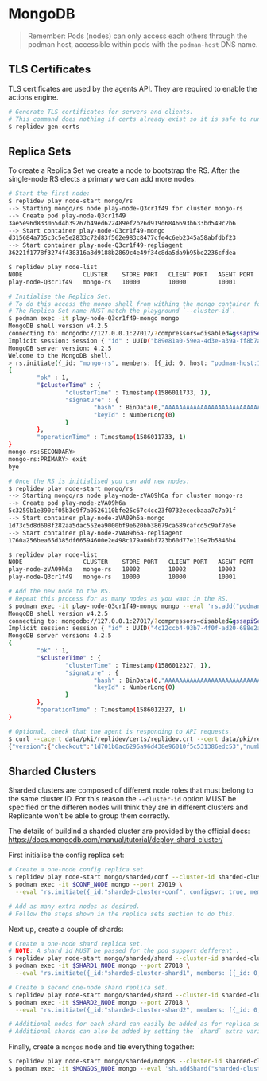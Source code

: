 # MongoDB
> Remember: Pods (nodes) can only access each others through the podman host,
> accessible within pods with the `podman-host` DNS name.


## TLS Certificates
TLS certificates are used by the agents API.
They are required to enable the actions engine.

```bash
# Generate TLS certificates for servers and clients.
# This command does nothing if certs already exist so it is safe to run many time.
$ replidev gen-certs
```


## Replica Sets
To create a Replica Set we create a node to bootstrap the RS.
After the single-node RS elects a primary we can add more nodes.

```bash
# Start the first node:
$ replidev play node-start mongo/rs
--> Starting mongo/rs node play-node-Q3cr1f49 for cluster mongo-rs
--> Create pod play-node-Q3cr1f49
3ae5e96d833065d4b39267b49ed622489ef2b26d919d6846693b633bd549c2b6
--> Start container play-node-Q3cr1f49-mongo
d315684a735c3c5e5e2833c72d83f562e983c8477cfe4c6eb2345a58abfdbf23
--> Start container play-node-Q3cr1f49-repliagent
36221f1778f3274f438316a8d9188b2869c4e49f34c8da5da9b95be2236cfdea

$ replidev play node-list
NODE                 CLUSTER    STORE PORT   CLIENT PORT   AGENT PORT   STATUS    POD ID  
play-node-Q3cr1f49   mongo-rs   10000        10000         10001        Running   3ae5e96d8330

# Initialise the Replica Set.
# To do this access the mongo shell from withing the mongo container for the node.
# The Replica Set name MUST match the playground `--cluster-id`.
$ podman exec -it play-node-Q3cr1f49-mongo mongo
MongoDB shell version v4.2.5
connecting to: mongodb://127.0.0.1:27017/?compressors=disabled&gssapiServiceName=mongodb
Implicit session: session { "id" : UUID("b89e81a0-59ea-4d3e-a39a-ff8b7a2ebde6") }
MongoDB server version: 4.2.5
Welcome to the MongoDB shell.
> rs.initiate({_id: "mongo-rs", members: [{_id: 0, host: "podman-host:10000"}]})
{
        "ok" : 1,
        "$clusterTime" : {
                "clusterTime" : Timestamp(1586011733, 1),
                "signature" : {
                        "hash" : BinData(0,"AAAAAAAAAAAAAAAAAAAAAAAAAAA="),
                        "keyId" : NumberLong(0)
                }
        },
        "operationTime" : Timestamp(1586011733, 1)
}
mongo-rs:SECONDARY> 
mongo-rs:PRIMARY> exit
bye

# Once the RS is initialised you can add new nodes:
$ replidev play node-start mongo/rs
--> Starting mongo/rs node play-node-zVA09h6a for cluster mongo-rs
--> Create pod play-node-zVA09h6a
5c3259b1e390cf05b3c9f7a0526110bfe25c67c4cc23f0732ececbaaa7c7a91f
--> Start container play-node-zVA09h6a-mongo
1d73c5d8d608f282aa5dac552ea9000bf9e620bb38679ca589cafcd5c9af7e5e
--> Start container play-node-zVA09h6a-repliagent
1760a256bea65d385df66594600e2e498c179a06bf723b60d77e119e7b5846b4

$ replidev play node-list
NODE                 CLUSTER    STORE PORT   CLIENT PORT   AGENT PORT   STATUS    POD ID  
play-node-zVA09h6a   mongo-rs   10002        10002         10003        Running   5c3259b1e390  
play-node-Q3cr1f49   mongo-rs   10000        10000         10001        Running   3ae5e96d8330

# Add the new node to the RS.
# Repeat this process for as many nodes as you want in the RS.
$ podman exec -it play-node-Q3cr1f49-mongo mongo --eval 'rs.add("podman-host:10002");'
MongoDB shell version v4.2.5
connecting to: mongodb://127.0.0.1:27017/?compressors=disabled&gssapiServiceName=mongodb
Implicit session: session { "id" : UUID("4c12ccb4-93b7-4f0f-ad20-688e2a9cd48f") }
MongoDB server version: 4.2.5
{
        "ok" : 1,
        "$clusterTime" : {
                "clusterTime" : Timestamp(1586012327, 1),
                "signature" : {
                        "hash" : BinData(0,"AAAAAAAAAAAAAAAAAAAAAAAAAAA="),
                        "keyId" : NumberLong(0)
                }
        },
        "operationTime" : Timestamp(1586012327, 1)
}

# Optional, check that the agent is responding to API requests.
$ curl --cacert data/pki/replidev/certs/replidev.crt --cert data/pki/replidev/bundles/client.pem https://localhost:10001/api/unstable/info/agent
{"version":{"checkout":"1d701b0ac6296a96d438e96010f5c531386edc53","number":"0.4.1","taint":"not tainted"}}
```


## Sharded Clusters
Sharded clusters are composed of different node roles that must belong to the same cluster ID.
For this reason the `--cluster-id` option MUST be specified or the differen nodes will
think they are in different clusters and Replicante won't be able to group them correctly.

The details of buildind a sharded cluster are provided by the official docs:
https://docs.mongodb.com/manual/tutorial/deploy-shard-cluster/

First initialise the config replica set:
```bash
# Create a one-node config replica set.
$ replidev play node-start mongo/sharded/conf --cluster-id sharded-cluster
$ podman exec -it $CONF_NODE mongo --port 27019 \
  --eval 'rs.initiate({_id:"sharded-cluster-conf", configsvr: true, members: [{_id: 0, host: "podman-host:10000"}]});'

# Add as many extra nodes as desired.
# Follow the steps shown in the replica sets section to do this.
```

Next up, create a couple of shards:
```bash
# Create a one-node shard replica set.
# NOTE: A shard id MUST be passed for the pod support defferent .
$ replidev play node-start mongo/sharded/shard --cluster-id sharded-cluster --var 'shard=1'
$ podman exec -it $SHARD1_NODE mongo --port 27018 \
  --eval 'rs.initiate({_id:"sharded-cluster-shard1", members: [{_id: 0, host: "podman-host:10002"}]});'

# Create a second one-node shard replica set.
$ replidev play node-start mongo/sharded/shard --cluster-id sharded-cluster --var 'shard=2'
$ podman exec -it $SHARD2_NODE mongo --port 27018 \
  --eval 'rs.initiate({_id:"sharded-cluster-shard2", members: [{_id: 0, host: "podman-host:10004"}]});'

# Additional nodes for each shard can easily be added as for replica sets.
# Additional shards can also be added by setting the `shard` extra variable to new values.
```

Finally, create a `mongos` node and tie everything together:
```bash
$ replidev play node-start mongo/sharded/mongos --cluster-id sharded-cluster --var 'conf-nodes=podman-host:10000'
$ podman exec -it $MONGOS_NODE mongo --eval 'sh.addShard("sharded-cluster-shard1/podman-host:10002");'
```
